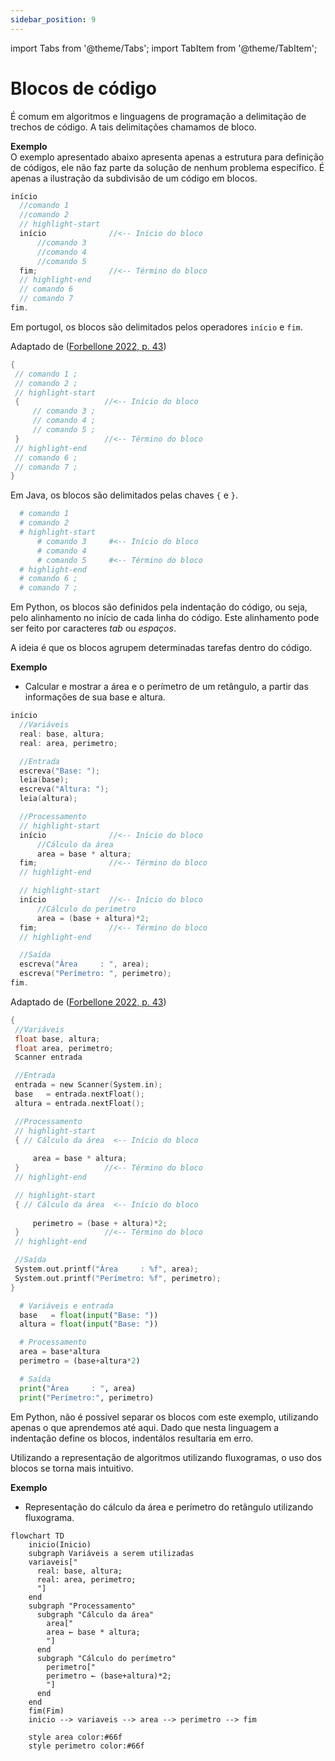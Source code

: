 ```yaml
---
sidebar_position: 9
---
```


import Tabs from '@theme/Tabs';
import TabItem from '@theme/TabItem';

# Blocos de código

É comum em algoritmos e linguagens de programação a delimitação de trechos de código. A tais delimitações chamamos de bloco.

**Exemplo**  
O exemplo apresentado abaixo apresenta apenas a estrutura para definição de códigos, ele não faz parte da solução de nenhum problema específico. É apenas a ilustração da subdivisão de um código em blocos.

<Tabs groupId='language'>
  <TabItem value="portugol" label="Portugol" default>

  ```c showLineNumbers
  início
    //comando 1
    //comando 2
    // highlight-start
    início              //<-- Início do bloco
        //comando 3
        //comando 4
        //comando 5
    fim;                //<-- Término do bloco
    // highlight-end
    // comando 6
    // comando 7
  fim.
  ```

  Em portugol, os blocos são delimitados pelos operadores `início` e `fim`.

  Adaptado de ([Forbellone 2022, p. 43](https://plataforma.bvirtual.com.br/Leitor/Publicacao/323/pdf/))


  </TabItem>
  <TabItem value="java" label="Java">

   ```c showLineNumbers
  {
    // comando 1 ;
    // comando 2 ;
    // highlight-start
    {                   //<-- Início do bloco
        // comando 3 ;
        // comando 4 ;
        // comando 5 ;
    }                   //<-- Término do bloco
    // highlight-end
    // comando 6 ;
    // comando 7 ;
  }
  ```

  Em Java, os blocos são delimitados pelas chaves `{` e `}`.

  </TabItem>
  <TabItem value="python" label="Python">

  ```python showLineNumbers
    # comando 1
    # comando 2
    # highlight-start
        # comando 3     #<-- Início do bloco
        # comando 4
        # comando 5     #<-- Término do bloco
    # highlight-end
    # comando 6 ;
    # comando 7 ;
  ```

Em Python, os blocos são definidos pela indentação do código, ou seja, pelo alinhamento no início de cada linha do código. Este alinhamento pode ser feito por caracteres *tab* ou *espaços*.

  </TabItem>
</Tabs>

A ideia é que os blocos agrupem determinadas tarefas dentro do código.

**Exemplo**  

- Calcular e mostrar a área e o perímetro de um retângulo, a partir das informações de sua base e altura.

<Tabs groupId='language'>
  <TabItem value="portugol" label="Portugol" default>

  ```c showLineNumbers
  início
    //Variáveis
    real: base, altura;
    real: area, perimetro;

    //Entrada
    escreva("Base: ");
    leia(base);
    escreva("Altura: ");
    leia(altura);

    //Processamento
    // highlight-start
    início              //<-- Início do bloco
        //Cálculo da área
        area = base * altura;
    fim;                //<-- Término do bloco
    // highlight-end

    // highlight-start
    início              //<-- Início do bloco
        //Cálculo do perímetro
        area = (base + altura)*2;
    fim;                //<-- Término do bloco
    // highlight-end

    //Saída
    escreva("Área     : ", area);
    escreva("Perímetro: ", perimetro);
  fim.
  ```

  Adaptado de ([Forbellone 2022, p. 43](https://plataforma.bvirtual.com.br/Leitor/Publicacao/323/pdf/))


  </TabItem>
  <TabItem value="java" label="Java">

   ```c showLineNumbers
  {
    //Variáveis
    float base, altura;
    float area, perimetro;
    Scanner entrada

    //Entrada
    entrada = new Scanner(System.in);
    base   = entrada.nextFloat();
    altura = entrada.nextFloat();

    //Processamento
    // highlight-start
    { // Cálculo da área  <-- Início do bloco
        
        area = base * altura;
    }                   //<-- Término do bloco
    // highlight-end

    // highlight-start
    { // Cálculo da área  <-- Início do bloco
        
        perimetro = (base + altura)*2;
    }                   //<-- Término do bloco
    // highlight-end

    //Saída
    System.out.printf("Área     : %f", area);
    System.out.printf("Perímetro: %f", perimetro);
  }
  ```

  </TabItem>
  <TabItem value="python" label="Python">

  ```python showLineNumbers
    # Variáveis e entrada
    base   = float(input("Base: "))
    altura = float(input("Base: "))

    # Processamento
    area = base*altura 
    perimetro = (base+altura*2)

    # Saída
    print("Área     : ", area)
    print("Perímetro:", perimetro)
  ```

Em Python, não é possível separar os blocos com este exemplo, utilizando apenas o que aprendemos até aqui. Dado que nesta linguagem a indentação define os blocos, indentálos resultaria em erro.

  </TabItem>
</Tabs>

Utilizando a representação de algoritmos utilizando fluxogramas, o uso dos blocos se torna mais intuitivo.

**Exemplo**  
- Representação do cálculo da área e perímetro do retângulo utilizando fluxograma.

```mermaid
flowchart TD
    inicio(Inicio)
    subgraph Variáveis a serem utilizadas
    variaveis["
      real: base, altura;
      real: area, perimetro;
      "]
    end
    subgraph "Processamento"
      subgraph "Cálculo da área"
        area["
        area ← base * altura;
        "]
      end
      subgraph "Cálculo do perímetro"
        perimetro["
        perimetro ← (base+altura)*2;
        "]
      end
    end
    fim(Fim)
    inicio --> variaveis --> area --> perimetro --> fim

    style area color:#66f
    style perimetro color:#66f
```